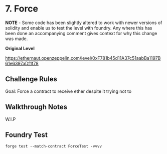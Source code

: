 # 7. Force

**NOTE** - Some code has been slightly altered to work with newer versions of solidity and enable us to test the level with foundry. Any where this has been done an accompanying comment gives context for why this change was made. 

**Original Level**

https://ethernaut.openzeppelin.com/level/0xF781b45d11A37c51aabBa1197B61e6397aDf1f78

## Challenge Rules

Goal: Force a contract to receive ether despite it trying not to

## Walkthrough Notes

W.I.P

## Foundry Test

```
forge test --match-contract ForceTest -vvvv
```